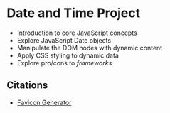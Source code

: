 # Date and Time Project

* Introduction to core JavaScript concepts
* Explore JavaScript Date objects
* Manipulate the DOM nodes with dynamic content
* Apply CSS styling to dynamic data
* Explore pro/cons to _frameworks_

## Citations
* [Favicon Generator](https://favicon.io/)
